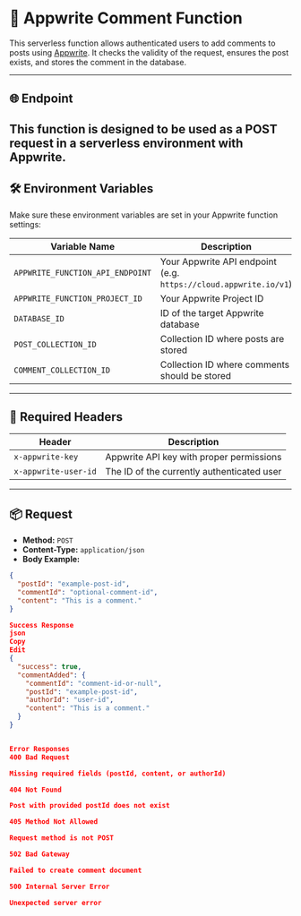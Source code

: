 # 📝 Appwrite Comment Function

This serverless function allows authenticated users to add comments to posts using [Appwrite](https://appwrite.io/). It checks the validity of the request, ensures the post exists, and stores the comment in the database.

---

## 🌐 Endpoint

This function is designed to be used as a POST request in a serverless environment with Appwrite.
---

## 🛠 Environment Variables

Make sure these environment variables are set in your Appwrite function settings:

| Variable Name                    | Description                                  |
|----------------------------------|----------------------------------------------|
| `APPWRITE_FUNCTION_API_ENDPOINT` | Your Appwrite API endpoint (e.g. `https://cloud.appwrite.io/v1`) |
| `APPWRITE_FUNCTION_PROJECT_ID`   | Your Appwrite Project ID                     |
| `DATABASE_ID`                    | ID of the target Appwrite database           |
| `POST_COLLECTION_ID`             | Collection ID where posts are stored         |
| `COMMENT_COLLECTION_ID`          | Collection ID where comments should be stored|

---

## 🔐 Required Headers

| Header                  | Description                       |
|--------------------------|-----------------------------------|
| `x-appwrite-key`         | Appwrite API key with proper permissions |
| `x-appwrite-user-id`     | The ID of the currently authenticated user |

---

## 📦 Request

- **Method:** `POST`
- **Content-Type:** `application/json`
- **Body Example:**

```json
{
  "postId": "example-post-id",
  "commentId": "optional-comment-id",
  "content": "This is a comment."
}

Success Response
json
Copy
Edit
{
  "success": true,
  "commentAdded": {
    "commentId": "comment-id-or-null",
    "postId": "example-post-id",
    "authorId": "user-id",
    "content": "This is a comment."
  }
}


Error Responses
400 Bad Request

Missing required fields (postId, content, or authorId)

404 Not Found

Post with provided postId does not exist

405 Method Not Allowed

Request method is not POST

502 Bad Gateway

Failed to create comment document

500 Internal Server Error

Unexpected server error